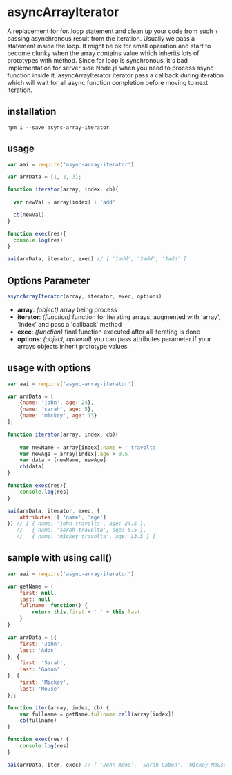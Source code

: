 # asyncArrayIterator
A replacement for for..loop statement and clean up your code from such + passing asynchronous result from the iteration. Usually we pass a statement inside the loop. It might be ok for small operation and start to become clunky when the array contains value which inherits lots of prototypes with method. Since for loop is synchronous, it's bad implementation for server side Node.js when you need to process async function inside it. asyncArrayIterator iterator pass a callback during iteration which will wait for all async function completion before moving to next iteration. 

## installation

```npm i --save async-array-iterator```

## usage

```javascript
var aai = require('async-array-iterator')

var arrData = [1, 2, 3];

function iterator(array, index, cb){
  
  var newVal = array[index] + 'add'

  cb(newVal)
}

function exec(res){
  console.log(res)
}

aai(arrData, iterator, exec) // [ '1add', '2add', '3add' ]
```
## Options Parameter
```javascript
asyncArrayIterator(array, iterator, exec, options)
```
- **array**: *(object)* array being process
- **iterator**: *(function)* function for iterating arrays, augmented with 'array', 'index' and pass a 'callback' method
- **exec**: *(function)* final function executed after all iterating is done
- **options**: *(object, optional)* you can pass attributes parameter if your arrays objects inherit prototype values.

## usage with options
```javascript
var aai = require('async-array-iterator')

var arrData = [
    {name: 'john', age: 24},
    {name: 'sarah', age: 5},
    {name: 'mickey', age: 13}
];

function iterator(array, index, cb){
    
    var newName = array[index].name + ' travolta'
    var newAge = array[index].age + 0.5
    var data = [newName, newAge]
    cb(data)
}

function exec(res){
    console.log(res)
}

aai(arrData, iterator, exec, {
    attributes: [ 'name', 'age']
}) // [ { name: 'john travolta', age: 24.5 }, 
   //   { name: 'sarah travolta', age: 5.5 }, 
   //   { name: 'mickey travolta', age: 13.5 } ] 

```

## sample with using call()
```javascript
var aai = require('async-array-iterator')

var getName = {
    first: null,
    last: null,
    fullname: function() {
        return this.first + ' ' + this.last
    }
}

var arrData = [{
    first: 'John',
    last: 'Ados'
}, {
    first: 'Sarah',
    last: 'Gabon'
}, {
    first: 'Mickey',
    last: 'Mouse'
}];

function iter(array, index, cb) {
    var fullname = getName.fullname.call(array[index])
    cb(fullname)
}

function exec(res) {
    console.log(res)
}

aai(arrData, iter, exec) // [ 'John Ados', 'Sarah Gabon', 'Mickey Mouse' ]
```